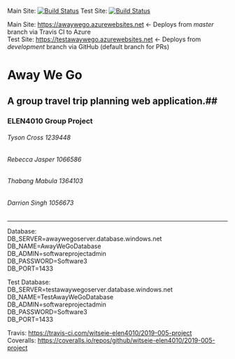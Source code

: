 Main Site:
[![Build Status](https://travis-ci.com/witseie-elen4010/2019-005-project.svg?token=52xQs3WNRQyhnpMyQJpC&branch=master)](https://travis-ci.com/witseie-elen4010/2019-005-project)
Test Site:
[![Build Status](https://travis-ci.com/witseie-elen4010/2019-005-project.svg?token=52xQs3WNRQyhnpMyQJpC&branch=development)](https://travis-ci.com/witseie-elen4010/2019-005-project)

Main Site: https://awaywego.azurewebsites.net <- Deploys from _master_ branch via Travis CI to Azure <br>
Test Site: https://testawaywego.azurewebsites.net <- Deploys from _development_ branch via GitHub (default branch for PRs) <br>

# Away We Go # 
## A group travel trip planning web application.##
### ELEN4010 Group Project ###
###### Tyson Cross 1239448 ######
###### Rebecca Jasper 1066586 ######
###### Thabang Mabula 1364103 #####
###### Darrion Singh 1056673 ######
---

Database:   <br>
      DB_SERVER=awaywegoserver.database.windows.net  <br>
      DB_NAME=AwayWeGoDatabase  <br>
      DB_ADMIN=softwareprojectadmin  <br>
      DB_PASSWORD=Software3  <br>
      DB_PORT=1433  <br>

Test Database:  <br>
      DB_SERVER=testawaywegoserver.database.windows.net  <br>
      DB_NAME=TestAwayWeGoDatabase  <br>
      DB_ADMIN=softwareprojectadmin  <br>
      DB_PASSWORD=Software3  <br>
      DB_PORT=1433  <br>

Travis: https://travis-ci.com/witseie-elen4010/2019-005-project <br>
Coveralls: https://coveralls.io/repos/github/witseie-elen4010/2019-005-project
